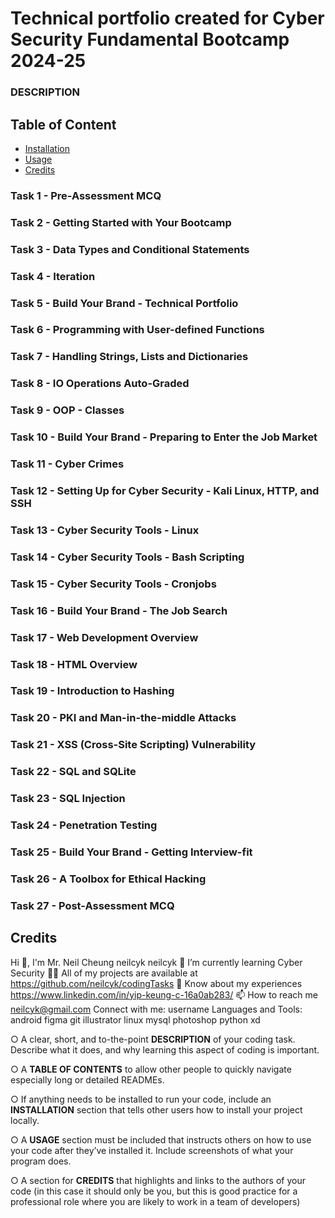 # Technical portfolio created for Cyber Security Fundamental Bootcamp 2024-25

### DESCRIPTION

## Table of Content
- [Installation](#Installation)
- [Usage](#Usage)
- [Credits](#CREDITS)

### Task 1 - Pre-Assessment MCQ
### Task 2 - Getting Started with Your Bootcamp
### Task 3 - Data Types and Conditional Statements
### Task 4 - Iteration
### Task 5 - Build Your Brand - Technical Portfolio
### Task 6 - Programming with User-defined Functions
### Task 7 - Handling Strings, Lists and Dictionaries
### Task 8 - IO Operations	Auto-Graded
### Task 9 - OOP - Classes
### Task 10 - Build Your Brand - Preparing to Enter the Job Market
### Task 11 - Cyber Crimes
### Task 12 - Setting Up for Cyber Security - Kali Linux, HTTP, and SSH
### Task 13 - Cyber Security Tools - Linux
### Task 14 - Cyber Security Tools - Bash Scripting
### Task 15 - Cyber Security Tools - Cronjobs
### Task 16 - Build Your Brand - The Job Search
### Task 17 - Web Development Overview
### Task 18 - HTML Overview
### Task 19 - Introduction to Hashing
### Task 20 - PKI and Man-in-the-middle Attacks
### Task 21 - XSS (Cross-Site Scripting) Vulnerability
### Task 22 - SQL and SQLite
### Task 23 - SQL Injection
### Task 24 - Penetration Testing
### Task 25 - Build Your Brand - Getting Interview-fit
### Task 26 - A Toolbox for Ethical Hacking
### Task 27 - Post-Assessment MCQ











## Credits

Hi 👋, I'm Mr. Neil Cheung
neilcyk
neilcyk
🌱 I’m currently learning Cyber Security
👨‍💻 All of my projects are available at https://github.com/neilcyk/codingTasks
📄 Know about my experiences https://www.linkedin.com/in/yip-keung-c-16a0ab283/
📫 How to reach me neilcyk@gmail.com
Connect with me:
username
Languages and Tools:
android
figma
git
illustrator
linux
mysql
photoshop
python
xd

○ A clear, short, and to-the-point **DESCRIPTION** of your coding task. Describe what it does, and why learning this aspect of coding is important.

○ A **TABLE OF CONTENTS** to allow other people to quickly navigate especially long or detailed READMEs.

○ If anything needs to be installed to run your code, include an **INSTALLATION** section that tells other users how to install your project locally.

○ A **USAGE** section must be included that instructs others on how to use your code after they’ve installed it. Include screenshots of what your program does.

○ A section for **CREDITS** that highlights and links to the authors of your code (in this case it should only be you, but this is good practice for a professional role where you are likely to work in a team of developers)

